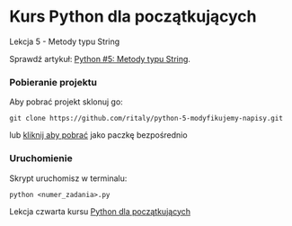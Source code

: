 # Kurs Python dla początkujących

Lekcja 5 - Metody typu String

Sprawdź artykuł: [Python #5: Metody typu String](https://www.flynerd.pl/2018/01/python-metody-typu-string.html).


### Pobieranie projektu

Aby pobrać projekt sklonuj go:

```
git clone https://github.com/ritaly/python-5-modyfikujemy-napisy.git
```

lub [kliknij aby pobrać](https://github.com/ritaly/python-5-modyfikujemy-napisy/archive/master.zip) jako paczkę bezpośrednio


### Uruchomienie

Skrypt uruchomisz w terminalu:
```
python <numer_zadania>.py
```

Lekcja czwarta kursu [Python dla początkujących](https://www.flynerd.pl/tag/python-kurs)
